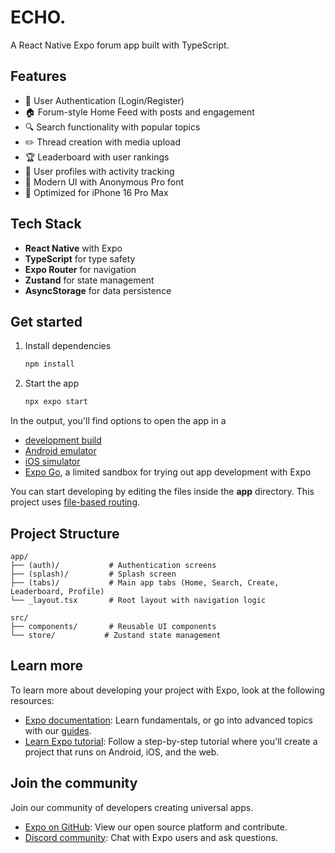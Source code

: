 # ECHO. 

A React Native Expo forum app built with TypeScript.

## Features

- 🔐 User Authentication (Login/Register)
- 🏠 Forum-style Home Feed with posts and engagement
- 🔍 Search functionality with popular topics
- ✏️ Thread creation with media upload
- 🏆 Leaderboard with user rankings
- 👤 User profiles with activity tracking
- 🎨 Modern UI with Anonymous Pro font
- 📱 Optimized for iPhone 16 Pro Max

## Tech Stack

- **React Native** with Expo
- **TypeScript** for type safety
- **Expo Router** for navigation
- **Zustand** for state management
- **AsyncStorage** for data persistence

## Get started

1. Install dependencies

   ```bash
   npm install
   ```

2. Start the app

   ```bash
   npx expo start
   ```

In the output, you'll find options to open the app in a

- [development build](https://docs.expo.dev/develop/development-builds/introduction/)
- [Android emulator](https://docs.expo.dev/workflow/android-studio-emulator/)
- [iOS simulator](https://docs.expo.dev/workflow/ios-simulator/)
- [Expo Go](https://expo.dev/go), a limited sandbox for trying out app development with Expo

You can start developing by editing the files inside the **app** directory. This project uses [file-based routing](https://docs.expo.dev/router/introduction).

## Project Structure

```
app/
├── (auth)/           # Authentication screens
├── (splash)/         # Splash screen
├── (tabs)/           # Main app tabs (Home, Search, Create, Leaderboard, Profile)
└── _layout.tsx       # Root layout with navigation logic

src/
├── components/       # Reusable UI components
└── store/           # Zustand state management
```

## Learn more

To learn more about developing your project with Expo, look at the following resources:

- [Expo documentation](https://docs.expo.dev/): Learn fundamentals, or go into advanced topics with our [guides](https://docs.expo.dev/guides).
- [Learn Expo tutorial](https://docs.expo.dev/tutorial/introduction/): Follow a step-by-step tutorial where you'll create a project that runs on Android, iOS, and the web.

## Join the community

Join our community of developers creating universal apps.

- [Expo on GitHub](https://github.com/expo/expo): View our open source platform and contribute.
- [Discord community](https://chat.expo.dev): Chat with Expo users and ask questions.
